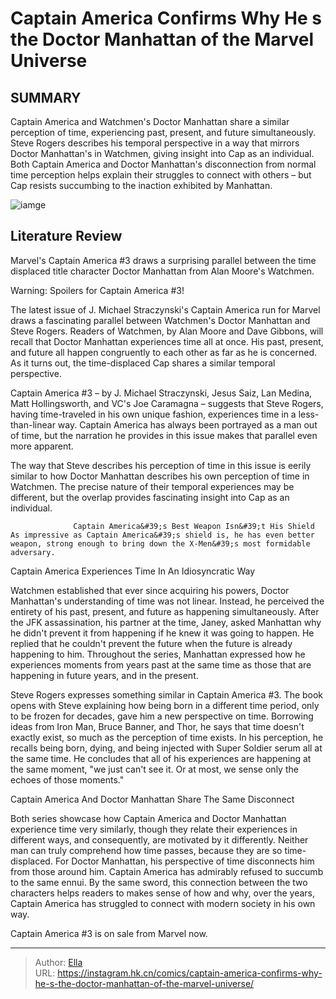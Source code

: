 # Captain America Confirms Why He s the Doctor Manhattan of the Marvel Universe


## SUMMARY 



  Captain America and Watchmen&#39;s Doctor Manhattan share a similar perception of time, experiencing past, present, and future simultaneously.   Steve Rogers describes his temporal perspective in a way that mirrors Doctor Manhattan&#39;s in Watchmen, giving insight into Cap as an individual.   Both Captain America and Doctor Manhattan&#39;s disconnection from normal time perception helps explain their struggles to connect with others – but Cap resists succumbing to the inaction exhibited by Manhattan.  

![iamge](https://static1.srcdn.com/wordpress/wp-content/uploads/2023/12/doctor-manhattan-from-watchmen-with-mcu-captain-america.jpg)

## Literature Review

Marvel&#39;s Captain America #3 draws a surprising parallel between the time displaced title character Doctor Manhattan from Alan Moore&#39;s Watchmen.




Warning: Spoilers for Captain America #3!




The latest issue of J. Michael Straczynski&#39;s Captain America run for Marvel draws a fascinating parallel between Watchmen&#39;s Doctor Manhattan and Steve Rogers. Readers of Watchmen, by Alan Moore and Dave Gibbons, will recall that Doctor Manhattan experiences time all at once. His past, present, and future all happen congruently to each other as far as he is concerned. As it turns out, the time-displaced Cap shares a similar temporal perspective.

Captain America #3 – by J. Michael Straczynski, Jesus Saiz, Lan Medina, Matt Hollingsworth, and VC&#39;s Joe Caramagna – suggests that Steve Rogers, having time-traveled in his own unique fashion, experiences time in a less-than-linear way. Captain America has always been portrayed as a man out of time, but the narration he provides in this issue makes that parallel even more apparent.

          




The way that Steve describes his perception of time in this issue is eerily similar to how Doctor Manhattan describes his own perception of time in Watchmen. The precise nature of their temporal experiences may be different, but the overlap provides fascinating insight into Cap as an individual.

                  Captain America&#39;s Best Weapon Isn&#39;t His Shield   As impressive as Captain America&#39;s shield is, he has even better weapon, strong enough to bring down the X-Men&#39;s most formidable adversary.   


 Captain America Experiences Time In An Idiosyncratic Way 
          

Watchmen established that ever since acquiring his powers, Doctor Manhattan&#39;s understanding of time was not linear. Instead, he perceived the entirety of his past, present, and future as happening simultaneously. After the JFK assassination, his partner at the time, Janey, asked Manhattan why he didn&#39;t prevent it from happening if he knew it was going to happen. He replied that he couldn&#39;t prevent the future when the future is already happening to him. Throughout the series, Manhattan expressed how he experiences moments from years past at the same time as those that are happening in future years, and in the present.




Steve Rogers expresses something similar in Captain America #3. The book opens with Steve explaining how being born in a different time period, only to be frozen for decades, gave him a new perspective on time. Borrowing ideas from Iron Man, Bruce Banner, and Thor, he says that time doesn&#39;t exactly exist, so much as the perception of time exists. In his perception, he recalls being born, dying, and being injected with Super Soldier serum all at the same time. He concludes that all of his experiences are happening at the same moment, &#34;we just can&#39;t see it. Or at most, we sense only the echoes of those moments.&#34;



 Captain America And Doctor Manhattan Share The Same Disconnect 
         

Both series showcase how Captain America and Doctor Manhattan experience time very similarly, though they relate their experiences in different ways, and consequently, are motivated by it differently. Neither man can truly comprehend how time passes, because they are so time-displaced. For Doctor Manhattan, his perspective of time disconnects him from those around him. Captain America has admirably refused to succumb to the same ennui. By the same sword, this connection between the two characters helps readers to makes sense of how and why, over the years, Captain America has struggled to connect with modern society in his own way.






Captain America #3 is on sale from Marvel now.





---

> Author: [Ella](https://instagram.hk.cn/)  
> URL: https://instagram.hk.cn/comics/captain-america-confirms-why-he-s-the-doctor-manhattan-of-the-marvel-universe/  

